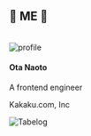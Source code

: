 <!-- classes: profile -->
<section>

## &#x1f4aa; ME &#x1f4aa;

<br />

<div class="profile">
  <img src="https://s.gravatar.com/avatar/949e08dcc61f089a8f463f312ccd325c?size=200&default=retro" alt="profile" class="profile-avatar" />
  <h4 class="profile-name">Ota Naoto</h4>
  <div class="sns-list">
    <div class="sns-list">
      <a href="https://github.com/hagevvashi" target="_blank">
        <i class="fab fa-github"></i>
      </a>
    </div>
  </div>
  <div class="profile-info">
    <p>A frontend engineer</p>
    <p>Kakaku.com, Inc</p>
    <p><img src="https://tblg.k-img.com/images/restaurant/logo/logo_tabelog_white.svg?1547477433" alt="Tabelog" /></p>
  </div>
</div>

</section>

